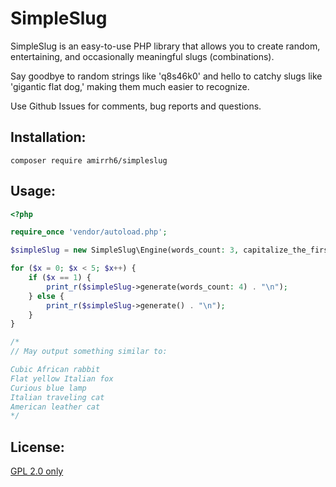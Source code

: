 # SimpleSlug

SimpleSlug is an easy-to-use PHP library that allows you to create random, entertaining, and occasionally meaningful slugs (combinations).

Say goodbye to random strings like 'q8s46k0' and hello to catchy slugs like 'gigantic flat dog,' making them much easier to recognize.

Use Github Issues for comments, bug reports and questions.

## Installation:
`composer require amirrh6/simpleslug`

## Usage:

```php
<?php

require_once 'vendor/autoload.php';

$simpleSlug = new SimpleSlug\Engine(words_count: 3, capitalize_the_first_word: true);

for ($x = 0; $x < 5; $x++) {
    if ($x == 1) {
        print_r($simpleSlug->generate(words_count: 4) . "\n");
    } else {
        print_r($simpleSlug->generate() . "\n");
    }
}

/*
// May output something similar to:

Cubic African rabbit
Flat yellow Italian fox
Curious blue lamp
Italian traveling cat
American leather cat
*/
```
## License:

[GPL 2.0 only](https://spdx.org/licenses/GPL-2.0-only.html)
